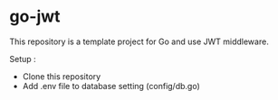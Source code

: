 # go-jwt

This repository is a template project for Go and use JWT middleware. 

Setup : 
- Clone this repository
- Add .env file to database setting (config/db.go)
